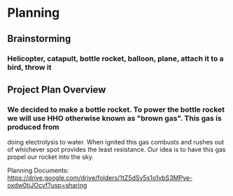 # Planning

## Brainstorming

### Helicopter, catapult, bottle rocket, balloon, plane, attach it to a bird, throw it

## Project Plan Overview

### We decided to make a bottle rocket. To power the bottle rocket we will use HHO otherwise known as "brown gas". This gas is produced from 
doing electrolysis to water. When ignited this gas combusts and rushes out of whichever spot provides the least resistance. Our idea is to have
this gas propel our rocket into the sky. 

Planning Documents: https://drive.google.com/drive/folders/1tZ5dSv5s1o1vbS3MPye-oxdw0tjJOcvf?usp=sharing
